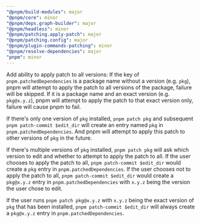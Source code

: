 ```yaml
---
"@pnpm/build-modules": major
"@pnpm/core": minor
"@pnpm/deps.graph-builder": major
"@pnpm/headless": minor
"@pnpm/patching.apply-patch": major
"@pnpm/patching.config": major
"@pnpm/plugin-commands-patching": minor
"@pnpm/resolve-dependencies": major
"pnpm": minor
---
```


Add ability to apply patch to all versions:
If the key of `pnpm.patchedDependencies` is a package name without a version (e.g. `pkg`), pnpm will attempt to apply the patch to all versions of
the package, failure will be skipped.
If it is a package name and an exact version (e.g. `pkg@x.y.z`), pnpm will attempt to apply the patch to that exact version only, failure will
cause pnpm to fail.

If there's only one version of `pkg` installed, `pnpm patch pkg` and subsequent `pnpm patch-commit $edit_dir` will create an entry named `pkg` in
`pnpm.patchedDependencies`. And pnpm will attempt to apply this patch to other versions of `pkg` in the future.

If there's multiple versions of `pkg` installed, `pnpm patch pkg` will ask which version to edit and whether to attempt to apply the patch to all.
If the user chooses to apply the patch to all, `pnpm patch-commit $edit_dir` would create a `pkg` entry in `pnpm.patchedDependencies`.
If the user chooses not to apply the patch to all, `pnpm patch-commit $edit_dir` would create a `pkg@x.y.z` entry in `pnpm.patchedDependencies` with
`x.y.z` being the version the user chose to edit.

If the user runs `pnpm patch pkg@x.y.z` with `x.y.z` being the exact version of `pkg` that has been installed, `pnpm patch-commit $edit_dir` will always
create a `pkg@x.y.z` entry in `pnpm.patchedDependencies`.
